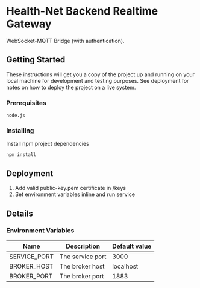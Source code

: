# Health-Net Backend Realtime Gateway

WebSocket-MQTT Bridge (with authentication).

## Getting Started

These instructions will get you a copy of the project up and running on your local machine for development and testing purposes. See deployment for notes on how to deploy the project on a live system.

### Prerequisites

```
node.js
```

### Installing

Install npm project dependencies
```
npm install
```

## Deployment

1. Add valid public-key.pem certificate in /keys
2. Set environment variables inline and run service

## Details
### Environment Variables
| Name         | Description      | Default value |
|--------------|------------------|---------------|
| SERVICE_PORT | The service port |  3000         |
| BROKER_HOST  | The broker host  | localhost     |
| BROKER_PORT  | The broker port  | 1883          |
